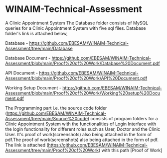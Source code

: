 # WINAIM-Technical-Assessment
A Clinic Appointment System
The Database folder consists of MySQL queries for a Clinic Appointment System with five sql files. Database folder's link is attached below,

Database - https://github.com/EBESAM/WINAIM-Technical-Assessment/tree/main/Database

Database Document - https://github.com/EBESAM/WINAIM-Technical-Assessment/blob/main/Proof%20of%20Work/Database%20Document.pdf

API Document - https://github.com/EBESAM/WINAIM-Technical-Assessment/blob/main/Proof%20of%20Work/API%20Document.pdf

Working Setup Document - https://github.com/EBESAM/WINAIM-Technical-Assessment/blob/main/Proof%20of%20Work/Working%20setup%20Document.pdf

The Programming part i.e. the source code folder (https://github.com/EBESAM/WINAIM-Technical-Assessment/tree/main/Source%20code) consists of program folders for a Clinic Appointment System with the functionalities of Login Interface with the login functionality for different roles such as User, Doctor and the Clinic User. It's proof of work(screenshots) also being attached in the form of pdf.The proof of work(screenshots) also being attached in the form of pdf. The link is attached (https://github.com/EBESAM/WINAIM-Technical-Assessment/tree/main/Proof%20of%20Work) with this path [Proof of Work] 
